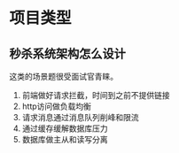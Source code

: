 # 项目类型

## 秒杀系统架构怎么设计

这类的场景题很受面试官青睐。

1. 前端做好请求拦截，时间到之前不提供链接
2. http访问做负载均衡
3. 请求消息通过消息队列削峰和限流
4. 通过缓存缓解数据库压力
5. 数据库做主从和读写分离
